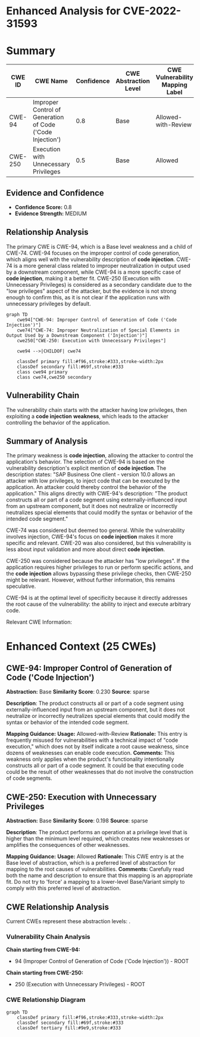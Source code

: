 # Enhanced Analysis for CVE-2022-31593

# Summary
| CWE ID | CWE Name | Confidence | CWE Abstraction Level | CWE Vulnerability Mapping Label | CWE-Vulnerability Mapping Notes |
|---|---|---|---|---|---|
| CWE-94 | Improper Control of Generation of Code ('Code Injection') | 0.8 | Base | Allowed-with-Review | Primary CWE |
| CWE-250 | Execution with Unnecessary Privileges | 0.5 | Base | Allowed | Secondary Candidate |

## Evidence and Confidence

*   **Confidence Score:** 0.8
*   **Evidence Strength:** MEDIUM

## Relationship Analysis
The primary CWE is CWE-94, which is a Base level weakness and a child of CWE-74. CWE-94 focuses on the improper control of code generation, which aligns well with the vulnerability description of **code injection**. CWE-74 is a more general class related to improper neutralization in output used by a downstream component, while CWE-94 is a more specific case of **code injection**, making it a better fit. CWE-250 (Execution with Unnecessary Privileges) is considered as a secondary candidate due to the "low privileges" aspect of the attacker, but the evidence is not strong enough to confirm this, as it is not clear if the application runs with unnecessary privileges by default.

```mermaid
graph TD
    cwe94["CWE-94: Improper Control of Generation of Code ('Code Injection')"]
    cwe74["CWE-74: Improper Neutralization of Special Elements in Output Used by a Downstream Component ('Injection')"]
    cwe250["CWE-250: Execution with Unnecessary Privileges"]
    
    cwe94 -->|CHILDOF| cwe74
    
    classDef primary fill:#f96,stroke:#333,stroke-width:2px
    classDef secondary fill:#69f,stroke:#333
    class cwe94 primary
    class cwe74,cwe250 secondary
```

## Vulnerability Chain
The vulnerability chain starts with the attacker having low privileges, then exploiting a **code injection** **weakness**, which leads to the attacker controlling the behavior of the application.

## Summary of Analysis
The primary weakness is **code injection**, allowing the attacker to control the application's behavior. The selection of CWE-94 is based on the vulnerability description's explicit mention of **code injection**. The description states: "SAP Business One client - version 10.0 allows an attacker with low privileges, to inject code that can be executed by the application. An attacker could thereby control the behavior of the application." This aligns directly with CWE-94's description: "The product constructs all or part of a code segment using externally-influenced input from an upstream component, but it does not neutralize or incorrectly neutralizes special elements that could modify the syntax or behavior of the intended code segment."

CWE-74 was considered but deemed too general. While the vulnerability involves injection, CWE-94's focus on **code injection** makes it more specific and relevant. CWE-20 was also considered, but this vulnerability is less about input validation and more about direct **code injection**.

CWE-250 was considered because the attacker has "low privileges". If the application requires higher privileges to run or perform specific actions, and the **code injection** allows bypassing these privilege checks, then CWE-250 might be relevant. However, without further information, this remains speculative.

CWE-94 is at the optimal level of specificity because it directly addresses the root cause of the vulnerability: the ability to inject and execute arbitrary code.

Relevant CWE Information:

# Enhanced Context (25 CWEs)

## CWE-94: Improper Control of Generation of Code ('Code Injection')
**Abstraction:** Base
**Similarity Score**: 0.230
**Source**: sparse

**Description**:
The product constructs all or part of a code segment using externally-influenced input from an upstream component, but it does not neutralize or incorrectly neutralizes special elements that could modify the syntax or behavior of the intended code segment.

**Mapping Guidance:**
**Usage:** Allowed-with-Review
**Rationale:** This entry is frequently misused for vulnerabilities with a technical impact of "code execution," which does not by itself indicate a root cause weakness, since dozens of weaknesses can enable code execution.
**Comments:** This weakness only applies when the product's functionality intentionally constructs all or part of a code segment. It could be that executing code could be the result of other weaknesses that do not involve the construction of code segments.

## CWE-250: Execution with Unnecessary Privileges
**Abstraction:** Base
**Similarity Score**: 0.198
**Source**: sparse

**Description**:
The product performs an operation at a privilege level that is higher than the minimum level required, which creates new weaknesses or amplifies the consequences of other weaknesses.

**Mapping Guidance:**
**Usage:** Allowed
**Rationale:** This CWE entry is at the Base level of abstraction, which is a preferred level of abstraction for mapping to the root causes of vulnerabilities.
**Comments:** Carefully read both the name and description to ensure that this mapping is an appropriate fit. Do not try to 'force' a mapping to a lower-level Base/Variant simply to comply with this preferred level of abstraction.


## CWE Relationship Analysis

Current CWEs represent these abstraction levels: .


### Vulnerability Chain Analysis

**Chain starting from CWE-94:**
- 94 (Improper Control of Generation of Code ('Code Injection')) - ROOT


**Chain starting from CWE-250:**
- 250 (Execution with Unnecessary Privileges) - ROOT



### CWE Relationship Diagram

```mermaid
graph TD
    classDef primary fill:#f96,stroke:#333,stroke-width:2px
    classDef secondary fill:#69f,stroke:#333
    classDef tertiary fill:#9e9,stroke:#333
```